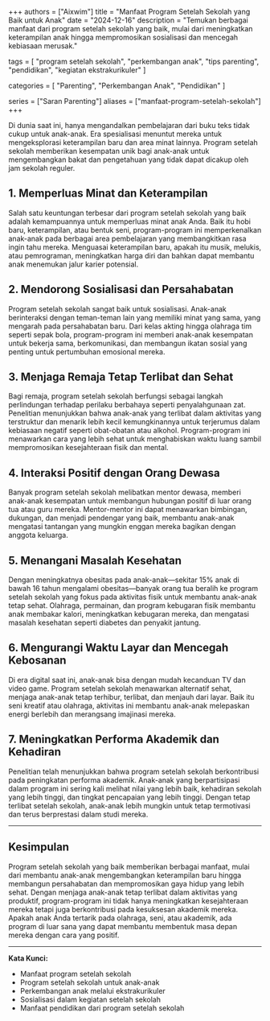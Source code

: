 +++
authors = ["Aixwim"]
title = "Manfaat Program Setelah Sekolah yang Baik untuk Anak"
date = "2024-12-16"
description = "Temukan berbagai manfaat dari program setelah sekolah yang baik, mulai dari meningkatkan keterampilan anak hingga mempromosikan sosialisasi dan mencegah kebiasaan merusak."

tags = [
  "program setelah sekolah",
  "perkembangan anak",
  "tips parenting",
  "pendidikan",
  "kegiatan ekstrakurikuler"
]

categories = [
  "Parenting",
  "Perkembangan Anak",
  "Pendidikan"
]

series = ["Saran Parenting"]
aliases = ["manfaat-program-setelah-sekolah"]
+++

Di dunia saat ini, hanya mengandalkan pembelajaran dari buku teks tidak cukup untuk anak-anak. Era spesialisasi menuntut mereka untuk mengeksplorasi keterampilan baru dan area minat lainnya. Program setelah sekolah memberikan kesempatan unik bagi anak-anak untuk mengembangkan bakat dan pengetahuan yang tidak dapat dicakup oleh jam sekolah reguler.

<!--more-->

## 1. **Memperluas Minat dan Keterampilan**

Salah satu keuntungan terbesar dari program setelah sekolah yang baik adalah kemampuannya untuk memperluas minat anak Anda. Baik itu hobi baru, keterampilan, atau bentuk seni, program-program ini memperkenalkan anak-anak pada berbagai area pembelajaran yang membangkitkan rasa ingin tahu mereka. Menguasai keterampilan baru, apakah itu musik, melukis, atau pemrograman, meningkatkan harga diri dan bahkan dapat membantu anak menemukan jalur karier potensial.

## 2. **Mendorong Sosialisasi dan Persahabatan**

Program setelah sekolah sangat baik untuk sosialisasi. Anak-anak berinteraksi dengan teman-teman lain yang memiliki minat yang sama, yang mengarah pada persahabatan baru. Dari kelas akting hingga olahraga tim seperti sepak bola, program-program ini memberi anak-anak kesempatan untuk bekerja sama, berkomunikasi, dan membangun ikatan sosial yang penting untuk pertumbuhan emosional mereka.

## 3. **Menjaga Remaja Tetap Terlibat dan Sehat**

Bagi remaja, program setelah sekolah berfungsi sebagai langkah perlindungan terhadap perilaku berbahaya seperti penyalahgunaan zat. Penelitian menunjukkan bahwa anak-anak yang terlibat dalam aktivitas yang terstruktur dan menarik lebih kecil kemungkinannya untuk terjerumus dalam kebiasaan negatif seperti obat-obatan atau alkohol. Program-program ini menawarkan cara yang lebih sehat untuk menghabiskan waktu luang sambil mempromosikan kesejahteraan fisik dan mental.

## 4. **Interaksi Positif dengan Orang Dewasa**

Banyak program setelah sekolah melibatkan mentor dewasa, memberi anak-anak kesempatan untuk membangun hubungan positif di luar orang tua atau guru mereka. Mentor-mentor ini dapat menawarkan bimbingan, dukungan, dan menjadi pendengar yang baik, membantu anak-anak mengatasi tantangan yang mungkin enggan mereka bagikan dengan anggota keluarga.

## 5. **Menangani Masalah Kesehatan**

Dengan meningkatnya obesitas pada anak-anak—sekitar 15% anak di bawah 16 tahun mengalami obesitas—banyak orang tua beralih ke program setelah sekolah yang fokus pada aktivitas fisik untuk membantu anak-anak tetap sehat. Olahraga, permainan, dan program kebugaran fisik membantu anak membakar kalori, meningkatkan kebugaran mereka, dan mengatasi masalah kesehatan seperti diabetes dan penyakit jantung.

## 6. **Mengurangi Waktu Layar dan Mencegah Kebosanan**

Di era digital saat ini, anak-anak bisa dengan mudah kecanduan TV dan video game. Program setelah sekolah menawarkan alternatif sehat, menjaga anak-anak tetap terhibur, terlibat, dan menjauh dari layar. Baik itu seni kreatif atau olahraga, aktivitas ini membantu anak-anak melepaskan energi berlebih dan merangsang imajinasi mereka.

## 7. **Meningkatkan Performa Akademik dan Kehadiran**

Penelitian telah menunjukkan bahwa program setelah sekolah berkontribusi pada peningkatan performa akademik. Anak-anak yang berpartisipasi dalam program ini sering kali melihat nilai yang lebih baik, kehadiran sekolah yang lebih tinggi, dan tingkat pencapaian yang lebih tinggi. Dengan tetap terlibat setelah sekolah, anak-anak lebih mungkin untuk tetap termotivasi dan terus berprestasi dalam studi mereka.

---

## Kesimpulan

Program setelah sekolah yang baik memberikan berbagai manfaat, mulai dari membantu anak-anak mengembangkan keterampilan baru hingga membangun persahabatan dan mempromosikan gaya hidup yang lebih sehat. Dengan menjaga anak-anak tetap terlibat dalam aktivitas yang produktif, program-program ini tidak hanya meningkatkan kesejahteraan mereka tetapi juga berkontribusi pada kesuksesan akademik mereka. Apakah anak Anda tertarik pada olahraga, seni, atau akademik, ada program di luar sana yang dapat membantu membentuk masa depan mereka dengan cara yang positif.

---

**Kata Kunci:**
- Manfaat program setelah sekolah
- Program setelah sekolah untuk anak-anak
- Perkembangan anak melalui ekstrakurikuler
- Sosialisasi dalam kegiatan setelah sekolah
- Manfaat pendidikan dari program setelah sekolah

